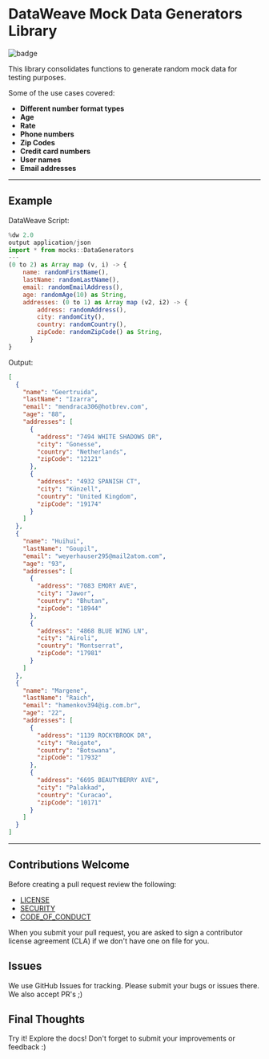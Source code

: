 # DataWeave Mock Data Generators Library

![badge](https://github.com/mulesoft/data-weave-mock-data-generators-library/workflows/Pipeline/badge.svg)

This library consolidates functions to generate random mock data for testing purposes.

Some of the use cases covered:

- **Different number format types**
- **Age**
- **Rate**
- **Phone numbers**
- **Zip Codes**
- **Credit card numbers**
- **User names**
- **Email addresses**

__________________________________________
## Example

DataWeave Script:

```javascript
%dw 2.0
output application/json
import * from mocks::DataGenerators
---
(0 to 2) as Array map (v, i) -> {
    name: randomFirstName(),
    lastName: randomLastName(),
    email: randomEmailAddress(),
    age: randomAge(10) as String,
    addresses: (0 to 1) as Array map (v2, i2) -> {
        address: randomAddress(),
        city: randomCity(),
        country: randomCountry(),
        zipCode: randomZipCode() as String,
      }
}

```

Output:

```json
[
  {
    "name": "Geertruida",
    "lastName": "Izarra",
    "email": "mendraca306@hotbrev.com",
    "age": "88",
    "addresses": [
      {
        "address": "7494 WHITE SHADOWS DR",
        "city": "Gonesse",
        "country": "Netherlands",
        "zipCode": "12121"
      },
      {
        "address": "4932 SPANISH CT",
        "city": "Künzell",
        "country": "United Kingdom",
        "zipCode": "19174"
      }
    ]
  },
  {
    "name": "Huihui",
    "lastName": "Goupil",
    "email": "weyerhauser295@mail2atom.com",
    "age": "93",
    "addresses": [
      {
        "address": "7083 EMORY AVE",
        "city": "Jawor",
        "country": "Bhutan",
        "zipCode": "18944"
      },
      {
        "address": "4868 BLUE WING LN",
        "city": "Airoli",
        "country": "Montserrat",
        "zipCode": "17981"
      }
    ]
  },
  {
    "name": "Margene",
    "lastName": "Raich",
    "email": "hamenkov394@ig.com.br",
    "age": "22",
    "addresses": [
      {
        "address": "1139 ROCKYBROOK DR",
        "city": "Reigate",
        "country": "Botswana",
        "zipCode": "17932"
      },
      {
        "address": "6695 BEAUTYBERRY AVE",
        "city": "Palakkad",
        "country": "Curacao",
        "zipCode": "10171"
      }
    ]
  }
]
```
__________________________________________
## Contributions Welcome

Before creating a pull request review the following:

* [LICENSE](LICENSE.txt)
* [SECURITY](SECURITY.md)
* [CODE_OF_CONDUCT](CODE_OF_CONDUCT.md)

When you submit your pull request, you are asked to sign a contributor license agreement (CLA) if we don't have one on file for you.

## Issues
We use GitHub Issues for tracking. Please submit your bugs or issues there. We also accept PR's ;)

## Final Thoughts

Try it! Explore the docs! Don't forget to submit your improvements or feedback :)





